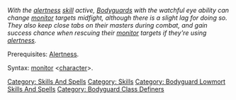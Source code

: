 *With the [alertness](Alertness.md "wikilink")
[skill](:Category:_Skills.md "wikilink") active,
[Bodyguards](:Category:_Bodyguards.md "wikilink") with the watchful eye
ability can change [monitor](Monitor.md "wikilink") targets midfight,
although there is a slight lag for doing so. They also keep close tabs
on their masters during combat, and gain success chance when rescuing
their [monitor](Monitor.md "wikilink") targets if they're using
[alertness](Alertness.md "wikilink").*

Prerequisites: [Alertness](Alertness.md "wikilink").

Syntax: [monitor](Monitor.md "wikilink")
\<[character](:Category:_Characters.md "wikilink")\>.

[Category: Skills And Spells](Category:_Skills_And_Spells "wikilink")
[Category: Skills](Category:_Skills "wikilink") [Category: Bodyguard
Lowmort Skills And
Spells](Category:_Bodyguard_Lowmort_Skills_And_Spells "wikilink")
[Category: Bodyguard Class
Definers](Category:_Bodyguard_Class_Definers "wikilink")
